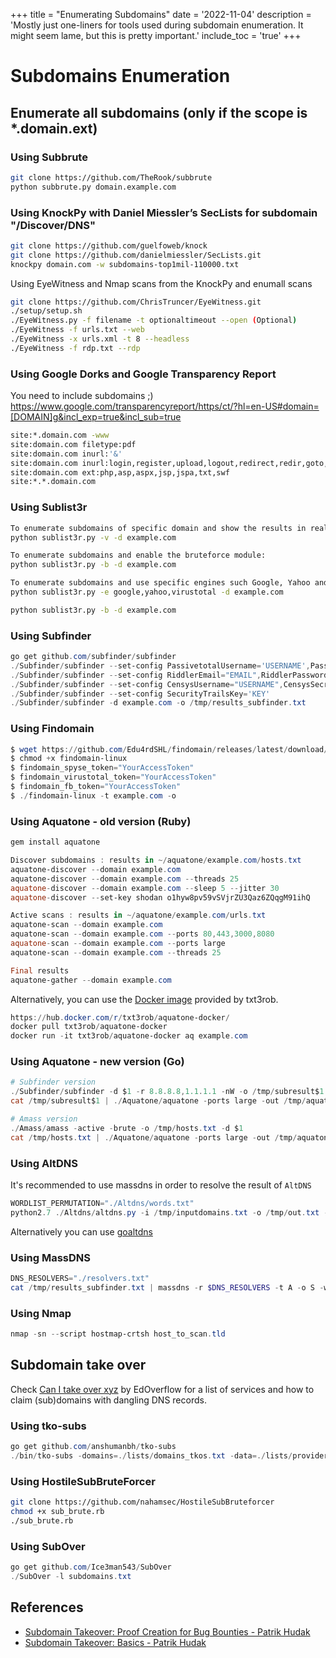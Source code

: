 +++
title = "Enumerating Subdomains"
date = '2022-11-04'
description = 'Mostly just one-liners for tools used during subdomain enumeration. It might seem lame, but this is pretty important.'
include_toc = 'true'
+++
# Subdomains Enumeration

## Enumerate all subdomains (only if the scope is *.domain.ext)

### Using Subbrute

```bash
git clone https://github.com/TheRook/subbrute
python subbrute.py domain.example.com
```

### Using KnockPy with Daniel Miessler’s SecLists for subdomain "/Discover/DNS"

```bash
git clone https://github.com/guelfoweb/knock
git clone https://github.com/danielmiessler/SecLists.git
knockpy domain.com -w subdomains-top1mil-110000.txt
```

Using EyeWitness and Nmap scans from the KnockPy and enumall scans

```bash
git clone https://github.com/ChrisTruncer/EyeWitness.git
./setup/setup.sh
./EyeWitness.py -f filename -t optionaltimeout --open (Optional)
./EyeWitness -f urls.txt --web
./EyeWitness -x urls.xml -t 8 --headless
./EyeWitness -f rdp.txt --rdp
```

### Using Google Dorks and Google Transparency Report

You need to include subdomains ;)
https://www.google.com/transparencyreport/https/ct/?hl=en-US#domain=[DOMAIN]g&incl_exp=true&incl_sub=true

```bash
site:*.domain.com -www
site:domain.com filetype:pdf
site:domain.com inurl:'&'
site:domain.com inurl:login,register,upload,logout,redirect,redir,goto,admin
site:domain.com ext:php,asp,aspx,jsp,jspa,txt,swf
site:*.*.domain.com
```

### Using Sublist3r

```bash
To enumerate subdomains of specific domain and show the results in realtime:
python sublist3r.py -v -d example.com

To enumerate subdomains and enable the bruteforce module:
python sublist3r.py -b -d example.com

To enumerate subdomains and use specific engines such Google, Yahoo and Virustotal engines
python sublist3r.py -e google,yahoo,virustotal -d example.com

python sublist3r.py -b -d example.com
```

### Using Subfinder

```powershell
go get github.com/subfinder/subfinder
./Subfinder/subfinder --set-config PassivetotalUsername='USERNAME',PassivetotalKey='KEY'
./Subfinder/subfinder --set-config RiddlerEmail="EMAIL",RiddlerPassword="PASSWORD"
./Subfinder/subfinder --set-config CensysUsername="USERNAME",CensysSecret="SECRET"
./Subfinder/subfinder --set-config SecurityTrailsKey='KEY'
./Subfinder/subfinder -d example.com -o /tmp/results_subfinder.txt
```

### Using Findomain

```powershell
$ wget https://github.com/Edu4rdSHL/findomain/releases/latest/download/findomain-linux
$ chmod +x findomain-linux
$ findomain_spyse_token="YourAccessToken"
$ findomain_virustotal_token="YourAccessToken" 
$ findomain_fb_token="YourAccessToken" 
$ ./findomain-linux -t example.com -o
```

### Using Aquatone - old version (Ruby)

```powershell
gem install aquatone

Discover subdomains : results in ~/aquatone/example.com/hosts.txt
aquatone-discover --domain example.com
aquatone-discover --domain example.com --threads 25
aquatone-discover --domain example.com --sleep 5 --jitter 30
aquatone-discover --set-key shodan o1hyw8pv59vSVjrZU3Qaz6ZQqgM91ihQ

Active scans : results in ~/aquatone/example.com/urls.txt
aquatone-scan --domain example.com
aquatone-scan --domain example.com --ports 80,443,3000,8080
aquatone-scan --domain example.com --ports large
aquatone-scan --domain example.com --threads 25

Final results
aquatone-gather --domain example.com
```

Alternatively, you can use the [Docker image](https://hub.docker.com/r/txt3rob/aquatone-docker/) provided by txt3rob.

```powershell
https://hub.docker.com/r/txt3rob/aquatone-docker/
docker pull txt3rob/aquatone-docker
docker run -it txt3rob/aquatone-docker aq example.com
```

### Using Aquatone - new version (Go)

```powershell
# Subfinder version
./Subfinder/subfinder -d $1 -r 8.8.8.8,1.1.1.1 -nW -o /tmp/subresult$1
cat /tmp/subresult$1 | ./Aquatone/aquatone -ports large -out /tmp/aquatone$1

# Amass version
./Amass/amass -active -brute -o /tmp/hosts.txt -d $1
cat /tmp/hosts.txt | ./Aquatone/aquatone -ports large -out /tmp/aquatone$1
```

### Using AltDNS

It's recommended to use massdns in order to resolve the result of `AltDNS`

```powershell
WORDLIST_PERMUTATION="./Altdns/words.txt"
python2.7 ./Altdns/altdns.py -i /tmp/inputdomains.txt -o /tmp/out.txt -w $WORDLIST_PERMUTATION
```

Alternatively you can use [goaltdns](https://github.com/subfinder/goaltdns)

### Using MassDNS

```powershell
DNS_RESOLVERS="./resolvers.txt"
cat /tmp/results_subfinder.txt | massdns -r $DNS_RESOLVERS -t A -o S -w /tmp/results_subfinder_resolved.txt
```

### Using Nmap

```powershell
nmap -sn --script hostmap-crtsh host_to_scan.tld
```

## Subdomain take over

Check [Can I take over xyz](https://github.com/EdOverflow/can-i-take-over-xyz) by EdOverflow for a list of services and how to claim (sub)domains with dangling DNS records.

### Using tko-subs

```powershell
go get github.com/anshumanbh/tko-subs
./bin/tko-subs -domains=./lists/domains_tkos.txt -data=./lists/providers-data.csv  
```

### Using HostileSubBruteForcer

```bash
git clone https://github.com/nahamsec/HostileSubBruteforcer
chmod +x sub_brute.rb
./sub_brute.rb
```

### Using SubOver

```powershell
go get github.com/Ice3man543/SubOver
./SubOver -l subdomains.txt
```

## References

* [Subdomain Takeover: Proof Creation for Bug Bounties - Patrik Hudak](https://0xpatrik.com/takeover-proofs/)
* [Subdomain Takeover: Basics - Patrik Hudak](https://0xpatrik.com/subdomain-takeover-basics/)
